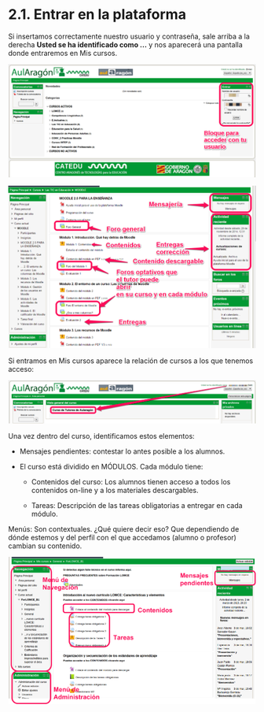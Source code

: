 
# 2.1. Entrar en la plataforma

Si insertamos correctamente nuestro usuario y contraseña, sale arriba a la derecha **Usted se ha identificado como ...** y nos aparecerá una pantalla donde entraremos en Mis cursos.

![](img/image17.png)

![](img/image00.png)

Si entramos en Mis cursos aparece la relación de cursos a los que tenemos acceso:

![](img/image07.png)

Una vez dentro del curso, identificamos estos elementos:

* Mensajes pendientes: contestar lo antes posible a los alumnos.

* El curso está dividido en MÓDULOS. Cada módulo tiene:

    * Contenidos del curso: Los alumnos tienen acceso a todos los contenidos on-line y a los materiales descargables.

    * Tareas: Descripción de las tareas obligatorias a entregar en cada módulo.

Menús: Son contextuales. ¿Qué quiere decir eso? Que dependiendo de dónde estemos y del perfil con el que accedamos (alumno o profesor) cambian su contenido.

![](img/image03.png)


